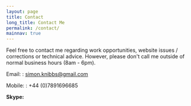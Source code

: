 ```yaml
---
layout: page
title: Contact
long_title: Contact Me
permalink: /contact/
mainnav: true
---
```


Feel free to contact me regarding work opportunities, website issues / corrections or technical advice. However, please don't call me outside of normal business hours (8am - 6pm).

Email:
: [simon.knibbs@gmail.com](mailto:simon.knibbs@gmail.com)

Mobile:
: +44 (0)7891696685

<script type="text/javascript" src="https://secure.skypeassets.com/i/scom/js/skype-uri.js"></script>
<div id="SkypeButton_Call_nowisk_1" class="skype-contact">
 <strong>Skype:</strong>
 <script type="text/javascript">
 Skype.ui({
 "name": "chat",
 "element": "SkypeButton_Call_nowisk_1",
 "participants": ["nowisk"],
 "imageSize": 24
 });
 </script>
</div>
